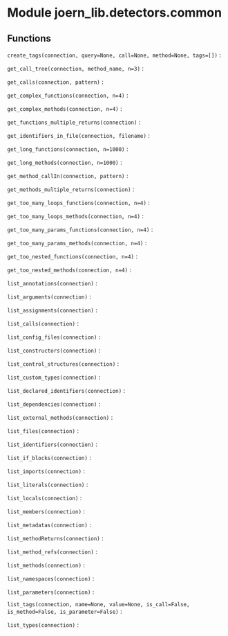 Module joern_lib.detectors.common
=================================

Functions
---------

    
`create_tags(connection, query=None, call=None, method=None, tags=[])`
:   

    
`get_call_tree(connection, method_name, n=3)`
:   

    
`get_calls(connection, pattern)`
:   

    
`get_complex_functions(connection, n=4)`
:   

    
`get_complex_methods(connection, n=4)`
:   

    
`get_functions_multiple_returns(connection)`
:   

    
`get_identifiers_in_file(connection, filename)`
:   

    
`get_long_functions(connection, n=1000)`
:   

    
`get_long_methods(connection, n=1000)`
:   

    
`get_method_callIn(connection, pattern)`
:   

    
`get_methods_multiple_returns(connection)`
:   

    
`get_too_many_loops_functions(connection, n=4)`
:   

    
`get_too_many_loops_methods(connection, n=4)`
:   

    
`get_too_many_params_functions(connection, n=4)`
:   

    
`get_too_many_params_methods(connection, n=4)`
:   

    
`get_too_nested_functions(connection, n=4)`
:   

    
`get_too_nested_methods(connection, n=4)`
:   

    
`list_annotations(connection)`
:   

    
`list_arguments(connection)`
:   

    
`list_assignments(connection)`
:   

    
`list_calls(connection)`
:   

    
`list_config_files(connection)`
:   

    
`list_constructors(connection)`
:   

    
`list_control_structures(connection)`
:   

    
`list_custom_types(connection)`
:   

    
`list_declared_identifiers(connection)`
:   

    
`list_dependencies(connection)`
:   

    
`list_external_methods(connection)`
:   

    
`list_files(connection)`
:   

    
`list_identifiers(connection)`
:   

    
`list_if_blocks(connection)`
:   

    
`list_imports(connection)`
:   

    
`list_literals(connection)`
:   

    
`list_locals(connection)`
:   

    
`list_members(connection)`
:   

    
`list_metadatas(connection)`
:   

    
`list_methodReturns(connection)`
:   

    
`list_method_refs(connection)`
:   

    
`list_methods(connection)`
:   

    
`list_namespaces(connection)`
:   

    
`list_parameters(connection)`
:   

    
`list_tags(connection, name=None, value=None, is_call=False, is_method=False, is_parameter=False)`
:   

    
`list_types(connection)`
: